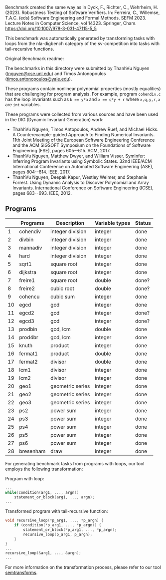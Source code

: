 Benchmark created the same way as in Dyck, F., Richter, C., Wehrheim, H. (2023). Robustness Testing of Software Verifiers. In: Ferreira, C., Willemse, T.A.C. (eds) Software Engineering and Formal Methods. SEFM 2023. Lecture Notes in Computer Science, vol 14323. Springer, Cham. https://doi.org/10.1007/978-3-031-47115-5_5

This benchmark was automatically generated by transforming tasks with loops from the nla-digbench category of the sv-competition into tasks with tail-recursive functions.


Original Benchmark readme:

The benchmarks in this directory were submitted by 
ThanhVu Nguyen (tnguyen@cse.unl.edu) and 
Timos Antonopoulos (timos.antonopoulos@yale.edu).

These programs contain nonlinear polynomial properties 
(mostly equalities) that are challenging for program analysis.
For example, program `cohendiv.c` has the loop invariants 
such as `b == y*a` and  `x == q*y + r` where `x,q,y,r,a` are 
`int` variables.

These programs were collected from various sources and  have been used in the 
DIG (Dynamic Invariant Generation) work:
* ThahhVu Nguyen, Timos Antopoulos, Andrew Ruef, and Michael Hicks. A Counterexample-guided Approach to Finding Numerical Invariants. 11th Joint Meeting of the European Software Engineering Conference and the ACM SIGSOFT Symposium on the Foundations of Software Engineering (FSE), pages 605--615. ACM, 2017. 
* ThanhVu Nguyen, Matthew Dwyer, and William Visser. SymInfer: Inferring Program Invariants using Symbolic States. 32nd IEEE/ACM International Conference on Automated Software Engineering (ASE), pages 804--814. IEEE, 2017.
* ThanhVu Nguyen, Deepak Kapur, Westley Weimer, and Stephanie Forrest. Using Dynamic Analysis to Discover Polynomial and Array Invariants.  International Conference on Software Engineering (ICSE), pages 683--693. IEEE, 2012. 



## Programs

|    | Programs  | Description      | Variable types | Status |
|----|-----------|------------------|----------------|--------|
| 1  | cohendiv  | integer division | integer        | done   |
| 2  | divbin    | integer division | integer        | done   |
| 3  | mannadiv  | integer division | integer        | done   |
| 4  | hard      | integer division | integer        | done   |
| 5  | sqrt1     | square root      | integer        | done   |
| 6  | dijkstra  | square root      | integer        | done   |
| 7  | freire1   | square root      | double         | done?  |
| 8  | freire2   | cubic root       | double         | done?  |
| 9  | cohencu   | cubic sum        | integer        | done   |
| 10 | egcd      | gcd              | integer        | done   |
| 11 | egcd2     | gcd              | integer        | done?  |
| 12 | egcd3     | gcd              | integer        | done?  |
| 13 | prodbin   | gcd, lcm         | double         | done   |
| 14 | prod4br   | gcd, lcm         | integer        | done   |
| 15 | knuth     | product          | integer        | done   |
| 16 | fermat1   | product          | double         | done   |
| 17 | fermat2   | divisor          | double         | done   |
| 18 | lcm1      | divisor          | integer        | done   |
| 19 | lcm2      | divisor          | integer        | done   |
| 20 | geo1      | geometric series | integer        | done   |
| 21 | geo2      | geometric series | integer        | done   |
| 22 | geo3      | geometric series | integer        | done   |
| 23 | ps2       | power sum        | integer        | done   |
| 24 | ps3       | power sum        | integer        | done   |
| 25 | ps4       | power sum        | integer        | done   |
| 26 | ps5       | power sum        | integer        | done   |
| 27 | ps6       | power sum        | integer        | done   |
| 28 | bresenham | draw             | integer        | done   |



For generating benchmark tasks from programs with loops, our tool employs the following
transformation:

Program with loop:
```C
...
while(condition(arg1, ..., argn))
    statement_or_block(arg1, ..., argn);
...
```

Transformed program with tail-recursive function:
```C
void recursive_loop(*p_arg1, ..., *p_argn) {
    if (condition(*p_arg1, ..., *p_argn)) {
        statement_or_block(*p_arg1, ..., *p_argn);
        recursive_loop(p_arg1, p_argn);
    }
}
...
recursive_loop(&arg1, ..., &argn);
...
```

For more information on the transformation process, please refer to our tool [semtransforms](https://github.com/FlorianDyck/semtransforms).


